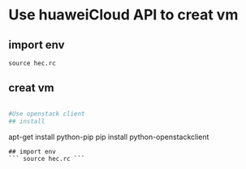 
# Use huaweiCloud API to creat vm
## import env
``` source hec.rc ```
## creat vm
``` sh vm_create.sh

#Use openstack client 
## install
``` 
apt-get install python-pip
pip install python-openstackclient
```
## import env
``` source hec.rc ```



